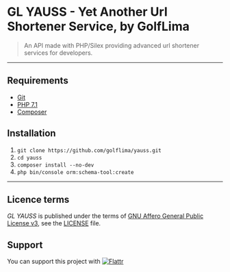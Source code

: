 # GL YAUSS - Yet Another Url Shortener Service, by GolfLima

> An API made with PHP/Silex providing advanced url shortener services for developers.

__________________________________________________

## Requirements

* [Git](https://git-scm.com/book/en/v2/Getting-Started-Installing-Git)
* [PHP 7.1](http://php.net/downloads.php)
* [Composer](https://getcomposer.org/doc/00-intro.md)

## Installation

1. `git clone https://github.com/golflima/yauss.git`
2. `cd yauss`
3. `composer install --no-dev`
4. `php bin/console orm:schema-tool:create`

__________________________________________________

## Licence terms

*GL YAUSS* is published under the terms of [GNU Affero General Public License v3](https://www.gnu.org/licenses/agpl-3.0.html), see the [LICENSE](LICENSE) file.

## Support

You can support this project with
[![Flattr](https://button.flattr.com/flattr-badge-large.png)](https://flattr.com/submit/auto?fid=0ywe2d&url=https%3A%2F%2Fgithub.com%2Fgolflima%2Fyauss)